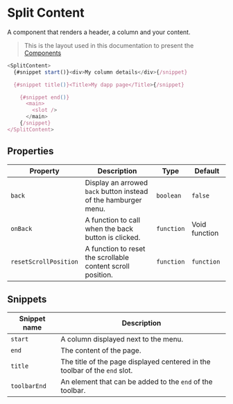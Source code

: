 # Split Content

A component that renders a header, a column and your content.

> This is the layout used in this documentation to present the [Components](/components)

```javascript
<SplitContent>
  {#snippet start()}<div>My column details</div>{/snippet}

  {#snippet title()}<Title>My dapp page</Title>{/snippet}

    {#snippet end()}
      <main>
        <slot />
      </main>
    {/snippet}
</SplitContent>
```

## Properties

| Property              | Description                                                     | Type       | Default       |
| --------------------- | --------------------------------------------------------------- | ---------- |---------------|
| `back`                | Display an arrowed `back` button instead of the hamburger menu. | `boolean`  | `false`       |
| `onBack`              | A function to call when the back button is clicked.             | `function` | Void function |
| `resetScrollPosition` | A function to reset the scrollable content scroll position.     | `function` | `function`    |

## Snippets

| Snippet name | Description                                                                |
| ------------ | -------------------------------------------------------------------------- |
| `start`      | A column displayed next to the menu.                                       |
| `end`        | The content of the page.                                                   |
| `title`      | The title of the page displayed centered in the toolbar of the `end` slot. |
| `toolbarEnd` | An element that can be added to the `end` of the toolbar.                  |
